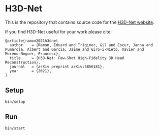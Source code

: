 # H3D-Net

This is the repository that contains source code for the [H3D-Net website](https://crisalixsa.github.io/h3d-net).

If you find H3D-Net useful for your work please cite:

```
@article{ramon2021h3dnet
  author    = {Ramon, Eduard and Triginer, Gil and Escur, Janna and Pumarola, Albert and Garcia, Jaime and Giro-i-Nieto, Xavier and Moreno-Noguer, Francesc},
  title     = {H3D-Net: Few-Shot High-Fidelity 3D Head Reconstruction},
  journal   = {arXiv preprint arXiv:3856181},
  year      = {2021},
}
```

## Setup

```
bin/setup
```

## Run

```
bin/start
```
